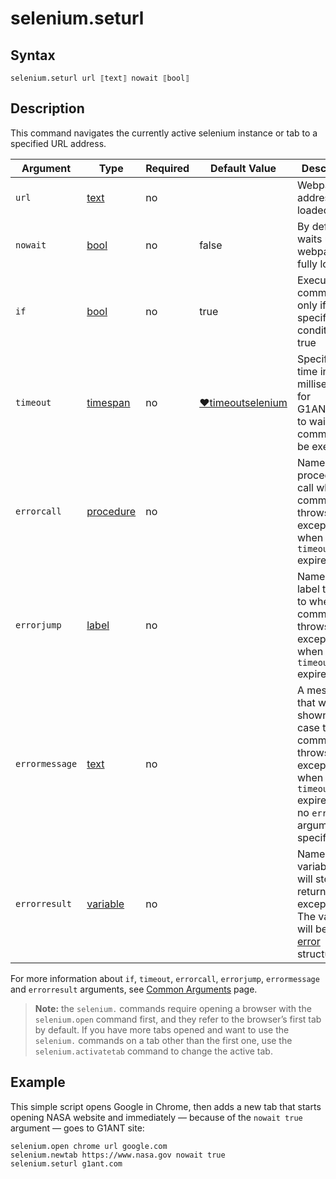 # selenium.seturl

## Syntax

```G1ANT
selenium.seturl url ⟦text⟧ nowait ⟦bool⟧
```

## Description

This command navigates the currently active selenium instance or tab to a specified URL address.

| Argument | Type | Required | Default Value | Description |
| -------- | ---- | -------- | ------------- | ----------- |
|`url`| [text](../../G1ANT.Language/Structures/TextStructure.md) | no|  | Webpage address to be loaded |
|`nowait` | [bool](../../G1ANT.Language/Structures/BooleanStructure.md) | no | false | By default, waits until the webpage fully loads              |
| `if`           | [bool](../../G1ANT.Language/Structures/BooleanStructure.md) | no       | true                                                        | Executes the command only if a specified condition is true   |
| `timeout`      | [timespan](../../G1ANT.Language/Structures/TimeSpanStructure.md) | no       | [♥timeoutselenium](../../G1ANT.Addon.Core/Variables/TimeoutSeleniumVariable.md) | Specifies time in milliseconds for G1ANT.Robot to wait for the command to be executed |
| `errorcall`    | [procedure](../../G1ANT.Language/Structures/ProcedureStructure.md) | no       |                                                             | Name of a procedure to call when the command throws an exception or when a given `timeout` expires |
| `errorjump`    | [label](../../G1ANT.Language/Structures/LabelStructure.md) | no       |                                                             | Name of the label to jump to when the command throws an exception or when a given `timeout` expires |
| `errormessage` | [text](../../G1ANT.Language/Structures/TextStructure.md) | no       |                                                             | A message that will be shown in case the command throws an exception or when a given `timeout` expires, and no `errorjump` argument is specified |
| `errorresult`  | [variable](../../G1ANT.Language/Structures/VariableStructure.md) | no       |                                                             | Name of a variable that will store the returned exception. The variable will be of [error](../../G1ANT.Language/Structures/ErrorStructure.md) structure  |

For more information about `if`, `timeout`, `errorcall`, `errorjump`, `errormessage` and `errorresult` arguments, see [Common Arguments](../../../appendices/common-arguments.md) page.

> **Note:** the `selenium.` commands require opening a browser with the `selenium.open` command first, and they refer to the browser’s first tab by default. If you have more tabs opened and want to use the `selenium.` commands on a tab other than the first one, use the `selenium.activatetab` command to change the active tab.

## Example

This simple script opens Google in Chrome, then adds a new tab that starts opening NASA website and immediately — because of the `nowait true` argument — goes to G1ANT site:

```G1ANT
selenium.open chrome url google.com
selenium.newtab https://www.nasa.gov nowait true
selenium.seturl g1ant.com
```
